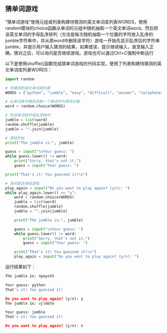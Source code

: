 ## 猜单词游戏

“猜单词游戏”使用元组或列表构建待猜测的英文单词库列表WORDS，使用random模块的choice函数从单词的元组中随机抽取一个英文单词word。然后把该英文单词的字母乱序排列（方法是每次随机抽取一个位置的字符放入乱序的jumble字符串中，并从原word中删除该字符）游戏一开始先显示乱序后的字符串jumble，并提示用户输入猜测的结果，如果错误，提示继续输入，直至输入正确。猜对之后，可以询问是否继续游戏。游戏也可以通过Ctrl+C强制中断运行



以下是使用shuffle()函数完成猜单词游戏的代码实现，使用了列表构建待猜测的英文单词库列表WORDS：

```python
import random

# 待猜测的英文单词库列表
WORDS = ["python", "jumble", "easy", "difficult", "answer", "xylophone"]

# 从单词库中随机选取一个单词作为猜测对象
word = random.choice(WORDS)

# 将该单词的字母乱序排列
jumble = list(word)
random.shuffle(jumble)
jumble = "".join(jumble)

# 游戏开始
print("The jumble is:", jumble)

guess = input("\nYour guess: ")
while guess.lower() != word:
    print("Sorry, that's not it.")
    guess = input("Your guess: ")

print("That's it! You guessed it!\n")

# 询问是否继续游戏
play_again = input("Do you want to play again? (y/n): ")
while play_again.lower() == "y":
    word = random.choice(WORDS)
    jumble = list(word)
    random.shuffle(jumble)
    jumble = "".join(jumble)

    print("The jumble is:", jumble)

    guess = input("\nYour guess: ")
    while guess.lower() != word:
        print("Sorry, that's not it.")
        guess = input("Your guess: ")

    print("That's it! You guessed it!\n")
    play_again = input("Do you want to play again? (y/n): ")
```

运行结果如下：

```python
The jumble is: npeyoth

Your guess: python
That's it! You guessed it!

Do you want to play again? (y/n): y
The jumble is: ujlmbte

Your guess: jumble
That's it! You guessed it!

Do you want to play again? (y/n): n
```